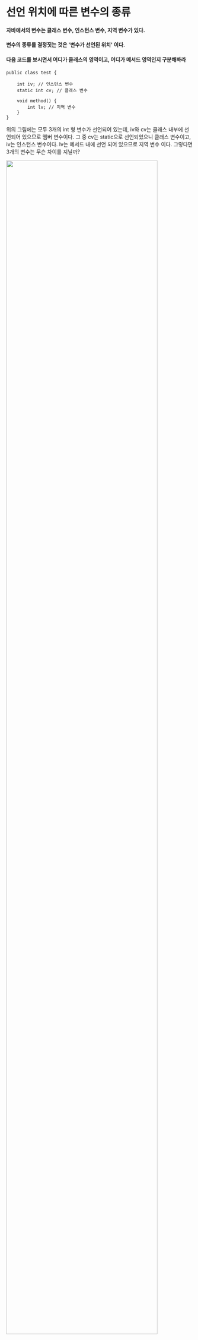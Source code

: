 # 선언 위치에 따른 변수의 종류

#### 자바에서의 변수는 클래스 변수, 인스턴스 변수, 지역 변수가 있다. 

#### 변수의 종류를 결정짓는 것은 '변수가 선언된 위치' 이다. 

#### 다음 코드를 보시면서 어디가 클래스의 영역이고, 어디가 메서드 영역인지 구분해봐라



```
public class test {

	int iv; // 인스턴스 변수
	static int cv; // 클래스 변수
	
	void method() {
		int lv; // 지역 변수
	}
}
```



위의 그림에는 모두 3개의 int 형 변수가 선언되어 있는데, iv와 cv는 클래스 내부에 선언되어 있으므로 멤버 변수이다. 그 중 cv는 static으로 선언되었으니 클래스 변수이고, iv는 인스턴스 변수이다. lv는 메서드 내에 선언 되어 있으므로 지역 변수 이다. 그렇다면 3개의 변수는 무슨 차이를 지닐까?



<img src="https://user-images.githubusercontent.com/32161395/74532996-e16be780-4f73-11ea-8970-9f30d55cfec1.png" width="90%"></img>



<br>

## 인스턴스 변수

 인스턴스 변수는 인스턴스가 생성될 때 생성된다. 그렇기 때문에 인스턴스 변수의 값을 읽어오거나 저장하려면 인스턴스를 먼저 생성해야한다. 인스턴스 별로 다른 값을 가질 수 있으므로, 각각의 인스턴스마다 고유의 값을 가져야할 때는 인스턴스 변수로 선언한다.



<br>

## 클래스 변수

 클래스 변수는 인스턴스 변수에 static만 붙여주면 된다. 인스턴스 변수는 각각 고유한 값을 가지지만 클래스 변수는 모든 인스턴스가 공통된 값을 공유하게 된다. 한 클래스의 모든 인스턴스들이 공통적인 값을 가져야할 때 클래스 변수로 선언한다. 클래스가 로딩될 때 생성되어(그러므로 메모리에 딱 한번만 올라갑니다.) 종료 될 때 까지 유지되는 클래스 변수는 public 을 붙이면 같은 프로그램 내에서 어디서든 접근할 수 있는 전역 변수가 된다. 또한 인스턴스 변수의 접근법과 다르게 인스턴스를 생성하지 않고 클래스이름.클래스변수명 을 통해서 접근할 수 있다.



<br>

## 지역 변수

 메서드 내에서 선언되며 메서드 내에서만 사용할 수 있는 변수이다. 메서드가 실행될 때 메모리를 할당 받으며 메서드가 끝나면 소멸되어 사용할 수 없게 된다.
